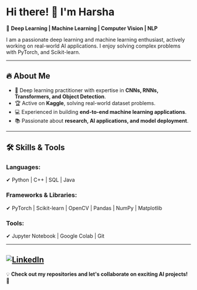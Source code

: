 # Hi there! 👋 I'm Harsha 

🚀 **Deep Learning | Machine Learning | Computer Vision | NLP**  

I am a passionate deep learning and machine learning enthusiast, actively working on real-world AI applications. I enjoy solving complex problems with PyTorch, and Scikit-learn.  

---

## 🔥 About Me  
- 🎯 Deep learning practitioner with expertise in **CNNs, RNNs, Transformers, and Object Detection**.  
- 🏆 Active on **Kaggle**, solving real-world dataset problems.  
- 💻 Experienced in building **end-to-end machine learning applications**.  
- 📚 Passionate about **research, AI applications, and model deployment**.  

---

## 🛠️ Skills & Tools  
### **Languages:**  
✔ Python | C++ | SQL | Java  

### **Frameworks & Libraries:**  
✔ PyTorch | Scikit-learn | OpenCV | Pandas | NumPy | Matplotlib

### **Tools:**  
✔ Jupyter Notebook | Google Colab | Git  

---

[![LinkedIn](https://img.shields.io/badge/LinkedIn-Connect-blue?logo=linkedin)]([https://www.linkedin.com/in/yourprofile/](https://www.linkedin.com/in/gogadaharshavardhan/))  
---

💡 **Check out my repositories and let's collaborate on exciting AI projects!** 🚀  
